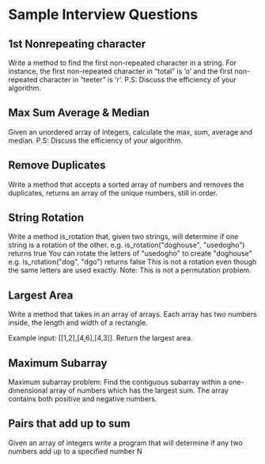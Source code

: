 # Sample Interview Questions

## 1st Nonrepeating character

Write a method to find the first non-repeated character in a string. 
For instance, the first non-repeated character in “total” is ‘o’ and the first non-repeated character in “teeter” is ‘r’. 
P.S: Discuss the efficiency of your algorithm.


## Max Sum Average & Median

Given an unordered array of integers, calculate the max, sum, average and median.
P.S: Discuss the efficiency of your algorithm.


## Remove Duplicates

Write a method that accepts a sorted array of numbers and removes the duplicates, returns an array of the unique numbers, still in order.


## String Rotation

Write a method is_rotation that, given two strings, will determine if one string is a rotation of the other.
e.g.  is_rotation("doghouse", "usedogho") returns true
You can rotate the letters of "usedogho" to create "doghouse"
e.g.  is_rotation("dog", "dgo") returns false
This is not a rotation even though the same letters are used exactly.
Note: This is not a permutation problem.


## Largest Area

Write a method that takes in an array of arrays. Each array has two numbers inside, the length and width of a rectangle. 

Example input: [[1,2],[4,6],[4,3]]. Return the largest area.

## Maximum Subarray

Maximum subarray problem: Find the contiguous subarray within a one-dimensional array of numbers which has the largest sum. 
The array contains both positive and negative numbers.

## Pairs that add up to sum

Given an array of integers write a program that will determine if any two numbers add up to a specified number N


